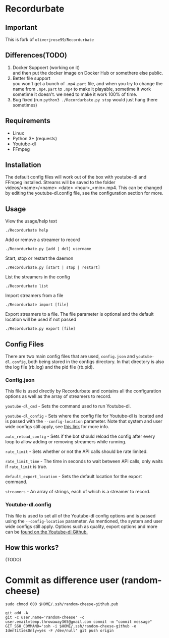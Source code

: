 # Recordurbate

## Important
This is fork of `oliverjrose99/Recordurbate`  

## Differences(TODO)
1. Docker Suppoert (working on it)     
	and then put the docker image on Docker Hub or somethere else public.
2. Better file support       
	you won't get a bunch of `.mp4.part` file, and when you try to change the name from `.mp4.part` to `.mp4` to make it playable, sometime it work sometime it doesn't. we need to make it work 100% of time.      
3. Bug fixed (run `python3 ./Recordurbate.py stop` would just hang there sometimes)


## Requirements
* Linux
* Python 3+ (requests)
* Youtube-dl
* FFmpeg
## Installation
The default config files will work out of the box with youtube-dl and FFmpeg installed. Streams will be saved to the folder videos/\<name>/\<name> \<date> \<hour>_\<min>.mp4. This can be changed by editing the youtube-dl.config file, see the configuration section for more. 
## Usage

View the usage/help text
```
./Recordurbate help
```

Add or remove a streamer to record
```
./Recordurbate.py [add | del] username
```

Start, stop or restart the daemon
```
./Recordurbate.py [start | stop | restart]
```

List the streamers in the config
```
./Recordurbate list
```

Import streamers from a file
```
./Recordurbate import [file]
```

Export streamers to a file. The file parameter is optional and the default location will be used if not passed
```
./Recordurbate.py export [file]
```

## Config Files
There are two main config files that are used, `config.json` and `youtube-dl.config`, both being stored in the configs directory. In that directory is also the log file (rb.log) and the pid file (rb.pid).

### Config.json
This file is used directly by Recordurbate and contains all the configuration options as well as the array of streamers to record.

`youtube-dl_cmd` - Sets the command used to run Youtube-dl. 

`youtube-dl_config` - Sets where the config file for Youtube-dl is located and is passed with the `--config-location` parameter. Note that system and user wide configs still apply, see [this link](https://github.com/ytdl-org/youtube-dl#configuration) for more info.

`auto_reload_config` - Sets if the bot should reload the config after every loop to allow adding or removing streamers while running.

`rate_limit` - Sets whether or not the API calls should be rate limited.

`rate_limit_time` - The time in seconds to wait between API calls, only waits if `rate_limit` is true.

`default_export_location` - Sets the default location for the export command.

`streamers` - An array of strings, each of which is a streamer to record.

### Youtube-dl.config
This file is used to set all of the Youtube-dl config options and is passed using the `--config-location` parameter. As mentioned, the system and user wide configs still apply. Options such as quality, export options and more can be [found on the Youtube-dl Github.](https://github.com/ytdl-org/youtube-dl)

## How this works?
(TODO)

# Commit as difference user (random-cheese)
```
sudo chmod 600 $HOME/.ssh/random-cheese-github.pub

git add -A
git -c user.name='random-cheese' -c user.email=temp.throwaway365@gmail.com commit -m "commit message"
GIT_SSH_COMMAND='ssh -i $HOME/.ssh/random-cheese-github -o IdentitiesOnly=yes -F /dev/null' git push origin
```